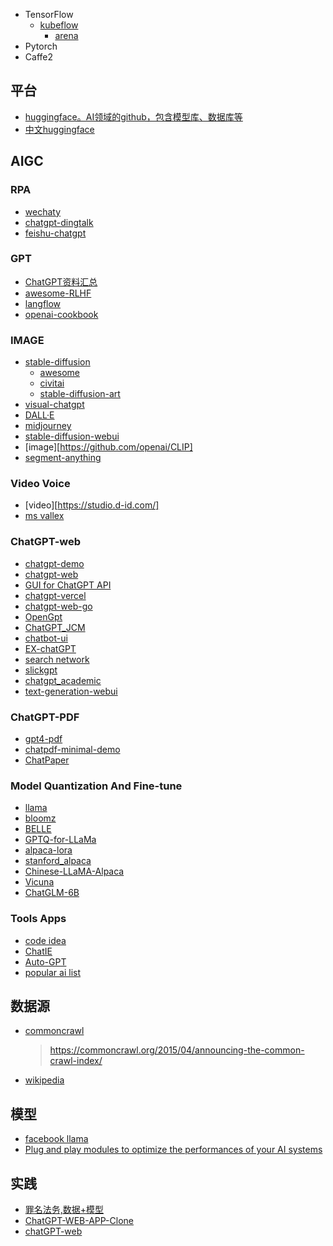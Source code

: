 * TensorFlow
  * [kubeflow](https://github.com/kubeflow/kubeflow)
    * [arena](https://github.com/kubeflow/arena)
* Pytorch
* Caffe2

## 平台
* [huggingface。AI领域的github，包含模型库、数据库等](https://huggingface.co/)
* [中文huggingface](https://modelscope.cn/)



## AIGC

### RPA
* [wechaty](https://github.com/wechaty/wechaty)
* [chatgpt-dingtalk](https://github.com/eryajf/chatgpt-dingtalk)
* [feishu-chatgpt](https://github.com/Leizhenpeng/feishu-chatgpt)

### GPT
* [ChatGPT资料汇总](https://github.com/dalinvip/Awesome-ChatGPT)
* [awesome-RLHF](https://github.com/opendilab/awesome-RLHF)
* [langflow](https://github.com/logspace-ai/langflow)
* [openai-cookbook](https://github.com/openai/openai-cookbook)

### IMAGE
* [stable-diffusion](https://github.com/CompVis/stable-diffusion)
  * [awesome](https://github.com/awesome-stable-diffusion/awesome-stable-diffusion)
  * [civitai](https://civitai.com/)
  * [stable-diffusion-art](https://stable-diffusion-art.com/)
* [visual-chatgpt](https://github.com/microsoft/visual-chatgpt)
* [DALL·E](https://platform.openai.com/docs/guides/images)
* [midjourney](https://www.midjourney.com/)
* [stable-diffusion-webui](https://github.com/AUTOMATIC1111/stable-diffusion-webui)
* [image][https://github.com/openai/CLIP]
* [segment-anything](https://github.com/facebookresearch/segment-anything)

### Video Voice
* [video][https://studio.d-id.com/]
* [ms vallex](https://vallex-demo.github.io/)

### ChatGPT-web
* [chatgpt-demo](https://github.com/ddiu8081/chatgpt-demo)
* [chatgpt-web](https://github.com/Chanzhaoyu/chatgpt-web)
* [GUI for ChatGPT API](https://github.com/GaiZhenbiao/ChuanhuChatGPT)
* [chatgpt-vercel](https://github.com/ourongxing/chatgpt-vercel)
* [chatgpt-web-go](https://github.com/869413421/chatgpt-web)
* [OpenGpt](https://github.com/futantan/OpenGpt)
* [ChatGPT_JCM](https://github.com/202252197/ChatGPT_JCM)
* [chatbot-ui](https://github.com/mckaywrigley/chatbot-ui)
* [EX-chatGPT](https://github.com/circlestarzero/EX-chatGPT)
* [search network](https://gist.github.com/binjie09/5a8e9a9ff2eb84eda198c8e0af33b86a)
* [slickgpt](https://github.com/ShipBit/slickgpt)
* [chatgpt_academic](https://github.com/binary-husky/chatgpt_academic)
* [text-generation-webui](https://github.com/oobabooga/text-generation-webui)

### ChatGPT-PDF
* [gpt4-pdf](https://github.com/mayooear/gpt4-pdf-chatbot-langchain)
* [chatpdf-minimal-demo](https://github.com/postor/chatpdf-minimal-demo)
* [ChatPaper](https://github.com/kaixindelele/ChatPaper)


### Model Quantization And Fine-tune
* [llama](https://github.com/facebookresearch/llama)
* [bloomz](https://huggingface.co/bigscience/bloomz)
* [BELLE](https://github.com/LianjiaTech/BELLE)
* [GPTQ-for-LLaMa](https://github.com/qwopqwop200/GPTQ-for-LLaMa)
* [alpaca-lora](https://github.com/tloen/alpaca-lora)
* [stanford_alpaca](https://github.com/tatsu-lab/stanford_alpaca)
* [Chinese-LLaMA-Alpaca](https://github.com/ymcui/Chinese-LLaMA-Alpaca)
* [Vicuna](https://github.com/lm-sys/FastChat)
* [ChatGLM-6B](https://github.com/THUDM/ChatGLM-6B)

### Tools Apps
* [code idea](https://www.cursor.so/)
* [ChatIE](https://github.com/cocacola-lab/ChatIE)
* [Auto-GPT](https://github.com/Torantulino/Auto-GPT)
* [popular ai list](https://www.futurepedia.io/)



## 数据源
* [commoncrawl](https://commoncrawl.org/the-data/get-started/)
  > https://commoncrawl.org/2015/04/announcing-the-common-crawl-index/

* [wikipedia](https://huggingface.co/datasets/wikipedia)

## 模型
* [facebook llama](https://github.com/facebookresearch/llama)
* [Plug and play modules to optimize the performances of your AI systems](https://github.com/nebuly-ai/nebullvm)

## 实践
* [罪名法务,数据+模型](https://github.com/liuhuanyong/CrimeKgAssitant)
* [ChatGPT-WEB-APP-Clone](https://github.com/SashenJayathilaka/ChatGPT-Clone)
* [chatGPT-web](https://github.com/mic1on/chatGPT-web)
